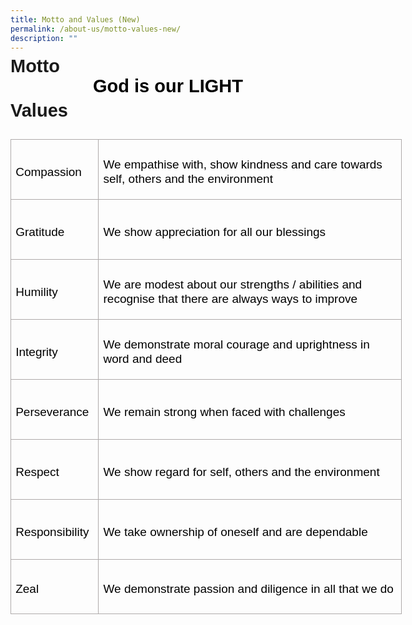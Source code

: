 ```yaml
---
title: Motto and Values (New)
permalink: /about-us/motto-values-new/
description: ""
---
```




<p style='margin-top:0in;margin-right:0in;margin-bottom:0in;margin-left:0in;line-height:107%;font-size:15px;font-family:"Calibri",sans-serif;'><strong><span style='font-size:29px;font-family:"Arial",sans-serif;'>Motto</span></strong></p>
<p style='margin-top:0in;margin-right:0in;margin-bottom:0in;margin-left:0in;line-height:107%;font-size:15px;font-family:"Calibri",sans-serif;'><strong><span style='font-size:29px;font-family:"Arial",sans-serif;'>&nbsp;</span></strong></p>
<p style='margin-top:0in;margin-right:0in;margin-bottom:0in;margin-left:0in;line-height:107%;font-size:15px;font-family:"Calibri",sans-serif;text-align:center;'><strong><span style='font-size:29px;font-family:"Arial",sans-serif;color:black;'>God is our LIGHT</span></strong></p>
<p style='margin-top:0in;margin-right:0in;margin-bottom:0in;margin-left:0in;line-height:16.8pt;font-size:15px;font-family:"Calibri",sans-serif;'><strong><span style='font-size:21px;font-family:"Arial",sans-serif;color:black;'>&nbsp;</span></strong></p>
<p style='margin-top:0in;margin-right:0in;margin-bottom:0in;margin-left:0in;line-height:107%;font-size:15px;font-family:"Calibri",sans-serif;'><strong><span style='font-size:29px;font-family:"Arial",sans-serif;'>Values</span></strong></p>
<p style='margin-top:0in;margin-right:0in;margin-bottom:0in;margin-left:0in;line-height:16.8pt;font-size:15px;font-family:"Calibri",sans-serif;'><strong><span style='font-size:21px;font-family:"Arial",sans-serif;color:black;'>&nbsp;</span></strong></p>
<table style="width:469.7pt;border-collapse:collapse;border:none;">
    <tbody>
        <tr>
            <td style="width:94.25pt;border:solid #AEAAAA 1.0pt;padding:0in 5.4pt 0in 5.4pt;height:1.0in;">
                <p style='margin-top:6.0pt;margin-right:0in;margin-bottom:  0in;margin-left:0in;line-height:16.8pt;font-size:15px;font-family:"Calibri",sans-serif;'><span style='font-size:19px;font-family:"Arial",sans-serif;color:black;'>Compassion</span></p>
            </td>
            <td style="width:375.45pt;border:solid #AEAAAA 1.0pt;border-left:none;padding:0in 5.4pt 0in 5.4pt;height:1.0in;">
                <p style='margin-top:6.0pt;margin-right:0in;margin-bottom:  0in;margin-left:0in;line-height:16.8pt;font-size:15px;font-family:"Calibri",sans-serif;'><span style='font-size:19px;font-family:"Arial",sans-serif;color:black;'>We empathise with, show kindness and care towards self, others and the&nbsp;environment</span></p>
            </td>
        </tr>
        <tr>
            <td style="width:94.25pt;border:solid #AEAAAA 1.0pt;border-top:none;padding:0in 5.4pt 0in 5.4pt;height:1.0in;">
                <p style='margin-top:6.0pt;margin-right:0in;margin-bottom:  0in;margin-left:0in;line-height:16.8pt;font-size:15px;font-family:"Calibri",sans-serif;'><span style='font-size:19px;font-family:"Arial",sans-serif;color:black;'>Gratitude</span></p>
            </td>
            <td style="width:375.45pt;border-top:none;border-left:none;border-bottom:solid #AEAAAA 1.0pt;border-right:solid #AEAAAA 1.0pt;padding:0in 5.4pt 0in 5.4pt;height:  1.0in;">
                <p style='margin-top:6.0pt;margin-right:0in;margin-bottom:  0in;margin-left:0in;line-height:16.8pt;font-size:15px;font-family:"Calibri",sans-serif;'><span style='font-size:19px;font-family:"Arial",sans-serif;color:black;'>We show appreciation for all our blessings</span></p>
            </td>
        </tr>
        <tr>
            <td style="width:94.25pt;border:solid #AEAAAA 1.0pt;border-top:none;padding:0in 5.4pt 0in 5.4pt;height:1.0in;">
                <p style='margin-top:6.0pt;margin-right:0in;margin-bottom:  0in;margin-left:0in;line-height:16.8pt;font-size:15px;font-family:"Calibri",sans-serif;'><span style='font-size:19px;font-family:"Arial",sans-serif;color:black;'>Humility</span></p>
            </td>
            <td style="width:375.45pt;border-top:none;border-left:none;border-bottom:solid #AEAAAA 1.0pt;border-right:solid #AEAAAA 1.0pt;padding:0in 5.4pt 0in 5.4pt;height:  1.0in;">
                <p style='margin-top:6.0pt;margin-right:0in;margin-bottom:  0in;margin-left:0in;line-height:16.8pt;font-size:15px;font-family:"Calibri",sans-serif;'><span style='font-size:19px;font-family:"Arial",sans-serif;color:black;'>We are modest about our strengths / abilities and recognise that there are always ways to improve</span></p>
            </td>
        </tr>
        <tr>
            <td style="width:94.25pt;border:solid #AEAAAA 1.0pt;border-top:none;padding:0in 5.4pt 0in 5.4pt;height:1.0in;">
                <p style='margin-top:6.0pt;margin-right:0in;margin-bottom:  0in;margin-left:0in;line-height:16.8pt;font-size:15px;font-family:"Calibri",sans-serif;'><span style='font-size:19px;font-family:"Arial",sans-serif;color:black;'>Integrity</span></p>
            </td>
            <td style="width:375.45pt;border-top:none;border-left:none;border-bottom:solid #AEAAAA 1.0pt;border-right:solid #AEAAAA 1.0pt;padding:0in 5.4pt 0in 5.4pt;height:  1.0in;">
                <p style='margin-top:6.0pt;margin-right:0in;margin-bottom:  0in;margin-left:0in;line-height:16.8pt;font-size:15px;font-family:"Calibri",sans-serif;'><span style='font-size:19px;font-family:"Arial",sans-serif;color:black;'>We demonstrate moral courage and uprightness in word and deed</span></p>
            </td>
        </tr>
        <tr>
            <td style="width:94.25pt;border:solid #AEAAAA 1.0pt;border-top:none;padding:0in 5.4pt 0in 5.4pt;height:1.0in;">
                <p style='margin-top:6.0pt;margin-right:0in;margin-bottom:  0in;margin-left:0in;line-height:16.8pt;font-size:15px;font-family:"Calibri",sans-serif;'><span style='font-size:19px;font-family:"Arial",sans-serif;color:black;'>Perseverance</span></p>
            </td>
            <td style="width:375.45pt;border-top:none;border-left:none;border-bottom:solid #AEAAAA 1.0pt;border-right:solid #AEAAAA 1.0pt;padding:0in 5.4pt 0in 5.4pt;height:  1.0in;">
                <p style='margin-top:6.0pt;margin-right:0in;margin-bottom:  0in;margin-left:0in;line-height:16.8pt;font-size:15px;font-family:"Calibri",sans-serif;'><span style='font-size:19px;font-family:"Arial",sans-serif;color:black;'>We remain strong when faced with challenges</span></p>
            </td>
        </tr>
        <tr>
            <td style="width:94.25pt;border:solid #AEAAAA 1.0pt;border-top:none;padding:0in 5.4pt 0in 5.4pt;height:1.0in;">
                <p style='margin-top:6.0pt;margin-right:0in;margin-bottom:  0in;margin-left:0in;line-height:16.8pt;font-size:15px;font-family:"Calibri",sans-serif;'><span style='font-size:19px;font-family:"Arial",sans-serif;color:black;'>Respect</span></p>
            </td>
            <td style="width:375.45pt;border-top:none;border-left:none;border-bottom:solid #AEAAAA 1.0pt;border-right:solid #AEAAAA 1.0pt;padding:0in 5.4pt 0in 5.4pt;height:  1.0in;">
                <p style='margin-top:6.0pt;margin-right:0in;margin-bottom:  0in;margin-left:0in;line-height:16.8pt;font-size:15px;font-family:"Calibri",sans-serif;'><span style='font-size:19px;font-family:"Arial",sans-serif;color:black;'>We show regard for self, others and the environment</span></p>
            </td>
        </tr>
        <tr>
            <td style="width:94.25pt;border:solid #AEAAAA 1.0pt;border-top:none;padding:0in 5.4pt 0in 5.4pt;height:1.0in;">
                <p style='margin-top:6.0pt;margin-right:0in;margin-bottom:  0in;margin-left:0in;line-height:16.8pt;font-size:15px;font-family:"Calibri",sans-serif;'><span style='font-size:19px;font-family:"Arial",sans-serif;color:black;'>Responsibility</span></p>
            </td>
            <td style="width:375.45pt;border-top:none;border-left:none;border-bottom:solid #AEAAAA 1.0pt;border-right:solid #AEAAAA 1.0pt;padding:0in 5.4pt 0in 5.4pt;height:  1.0in;">
                <p style='margin-top:6.0pt;margin-right:0in;margin-bottom:  0in;margin-left:0in;line-height:16.8pt;font-size:15px;font-family:"Calibri",sans-serif;'><span style='font-size:19px;font-family:"Arial",sans-serif;color:black;'>We take ownership of oneself and are dependable</span></p>
            </td>
        </tr>
        <tr>
            <td style="width:94.25pt;border:solid #AEAAAA 1.0pt;border-top:none;padding:0in 5.4pt 0in 5.4pt;height:.9in;">
                <p style='margin-top:6.0pt;margin-right:0in;margin-bottom:  0in;margin-left:0in;line-height:16.8pt;font-size:15px;font-family:"Calibri",sans-serif;'><span style='font-size:19px;font-family:"Arial",sans-serif;color:black;'>Zeal</span></p>
            </td>
            <td style="width:375.45pt;border-top:none;border-left:none;border-bottom:solid #AEAAAA 1.0pt;border-right:solid #AEAAAA 1.0pt;padding:0in 5.4pt 0in 5.4pt;height:  .9in;">
                <p style='margin-top:6.0pt;margin-right:0in;margin-bottom:  0in;margin-left:0in;line-height:16.8pt;font-size:15px;font-family:"Calibri",sans-serif;'><span style='font-size:19px;font-family:"Arial",sans-serif;color:black;'>We demonstrate passion and diligence in all that we do</span></p>
            </td>
        </tr>
    </tbody>
</table>
<p style='margin-top:0in;margin-right:0in;margin-bottom:0in;margin-left:0in;line-height:107%;font-size:15px;font-family:"Calibri",sans-serif;'><span style='font-size:27px;font-family:"Arial",sans-serif;color:black;'>&nbsp;</span></p>
<p style='margin-top:0in;margin-right:0in;margin-bottom:8.0pt;margin-left:0in;line-height:107%;font-size:15px;font-family:"Calibri",sans-serif;text-align:center;'><span style='font-size:21px;line-height:107%;font-family:"Arial",sans-serif;'>&nbsp;</span></p>